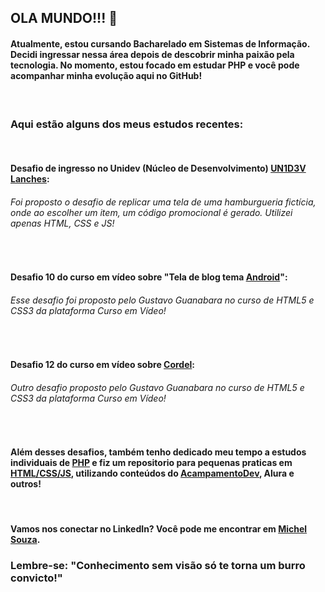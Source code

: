 ## OLA MUNDO!!! 👋
#### Atualmente, estou cursando Bacharelado em Sistemas de Informação. Decidi ingressar nessa área depois de descobrir minha paixão pela tecnologia. No momento, estou focado em estudar PHP e você pode acompanhar minha evolução aqui no GitHub!

<br/>

### Aqui estão alguns dos meus estudos recentes:

<br/>

#### Desafio de ingresso no Unidev (Núcleo de Desenvolvimento) [UN1D3V Lanches](https://michelnsouza.github.io/desafioUnidev/): 
###### Foi proposto o desafio de replicar uma tela de uma hamburgueria fictícia, onde ao escolher um item, um código promocional é gerado. Utilizei apenas HTML, CSS e JS!

<br/>

#### Desafio 10 do curso em vídeo sobre "Tela de blog tema [Android](https://michelnsouza.github.io/projetoAndroid/)": 
###### Esse desafio foi proposto pelo Gustavo Guanabara no curso de HTML5 e CSS3 da plataforma Curso em Vídeo!

<br/>

#### Desafio 12 do curso em vídeo sobre [Cordel](https://michelnsouza.github.io/projetoCordel/): 
###### Outro desafio proposto pelo Gustavo Guanabara no curso de HTML5 e CSS3 da plataforma Curso em Vídeo!
 
<br/>

#### Além desses desafios, também tenho dedicado meu tempo a estudos individuais de [PHP](https://github.com/MichelNsouza/PHP) e fiz um repositorio para pequenas praticas em [HTML/CSS/JS](https://github.com/MichelNsouza/minhasPraticas), utilizando conteúdos do [AcampamentoDev](https://acampamentodev.hashnode.dev/), Alura e outros!

<br/>

#### Vamos nos conectar no LinkedIn? Você pode me encontrar em [Michel Souza](https://www.linkedin.com/in/michel-n-souza/).

### Lembre-se: "Conhecimento sem visão só te torna um burro convicto!"












